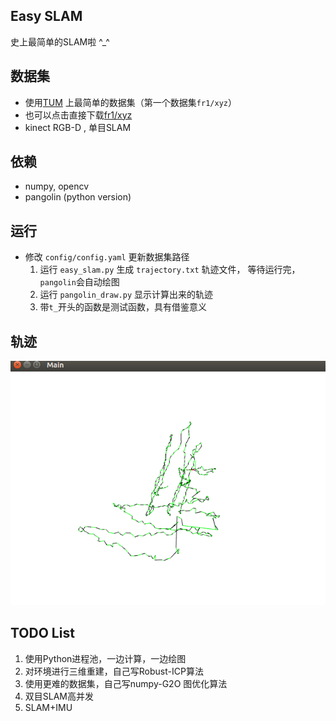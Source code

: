 ## Easy SLAM

史上最简单的SLAM啦 ^_^

## 数据集

* 使用[TUM](https://vision.in.tum.de/data/datasets/rgbd-dataset/download) 上最简单的数据集（第一个数据集`fr1/xyz`）
* 也可以点击直接下载[fr1/xyz](https://vision.in.tum.de/rgbd/dataset/freiburg1/rgbd_dataset_freiburg1_xyz.tgz)
* kinect RGB-D , 单目SLAM

## 依赖

* numpy, opencv
* pangolin (python version)

## 运行

* 修改 `config/config.yaml` 更新数据集路径
  1. 运行 `easy_slam.py` 生成 `trajectory.txt` 轨迹文件， 等待运行完，`pangolin`会自动绘图
  2. 运行 `pangolin_draw.py` 显示计算出来的轨迹
  3. 带`t_`开头的函数是测试函数，具有借鉴意义

## 轨迹

![](EasySLAM-fr1xyz.png)

## TODO List

1. 使用Python进程池，一边计算，一边绘图
2. 对环境进行三维重建，自己写Robust-ICP算法
3. 使用更难的数据集，自己写numpy-G2O 图优化算法
4. 双目SLAM高并发
5. SLAM+IMU

